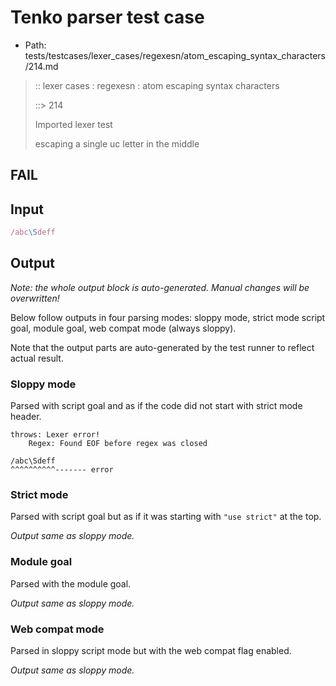 # Tenko parser test case

- Path: tests/testcases/lexer_cases/regexesn/atom_escaping_syntax_characters/214.md

> :: lexer cases : regexesn : atom escaping syntax characters
>
> ::> 214
>
> Imported lexer test
>
> escaping a single uc letter in the middle

## FAIL

## Input

`````js
/abc\Sdeff
`````

## Output

_Note: the whole output block is auto-generated. Manual changes will be overwritten!_

Below follow outputs in four parsing modes: sloppy mode, strict mode script goal, module goal, web compat mode (always sloppy).

Note that the output parts are auto-generated by the test runner to reflect actual result.

### Sloppy mode

Parsed with script goal and as if the code did not start with strict mode header.

`````
throws: Lexer error!
    Regex: Found EOF before regex was closed

/abc\Sdeff
^^^^^^^^^^------- error
`````

### Strict mode

Parsed with script goal but as if it was starting with `"use strict"` at the top.

_Output same as sloppy mode._

### Module goal

Parsed with the module goal.

_Output same as sloppy mode._

### Web compat mode

Parsed in sloppy script mode but with the web compat flag enabled.

_Output same as sloppy mode._

